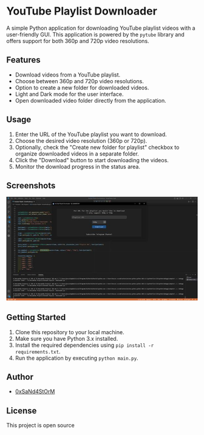 # YouTube Playlist Downloader

A simple Python application for downloading YouTube playlist videos with a user-friendly GUI. This application is powered by the `pytube` library and offers support for both 360p and 720p video resolutions.

## Features

- Download videos from a YouTube playlist.
- Choose between 360p and 720p video resolutions.
- Option to create a new folder for downloaded videos.
- Light and Dark mode for the user interface.
- Open downloaded video folder directly from the application.

## Usage

1. Enter the URL of the YouTube playlist you want to download.
2. Choose the desired video resolution (360p or 720p).
3. Optionally, check the "Create new folder for playlist" checkbox to organize downloaded videos in a separate folder.
4. Click the "Download" button to start downloading the videos.
5. Monitor the download progress in the status area.

## Screenshots

![Application Screenshot](https://github.com/0xSaNd4StOrM/Youtube-Playlist-Downloader/blob/main/376552979_1634052483783937_7562061973384661819_n.jpg)

## Getting Started

1. Clone this repository to your local machine.
2. Make sure you have Python 3.x installed.
3. Install the required dependencies using `pip install -r requirements.txt`.
4. Run the application by executing `python main.py`.

## Author

- [0xSaNd4StOrM](mailto:hossamomar104@gmail.com)

## License

This project is open source
